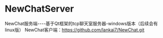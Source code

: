 # NewChatServer
NewChat服务端----基于Qt框架的tcp聊天室服务器-windows版本（后续会有linux版）
NewChat客户端：https://github.com/lankai7/NewChat.git
